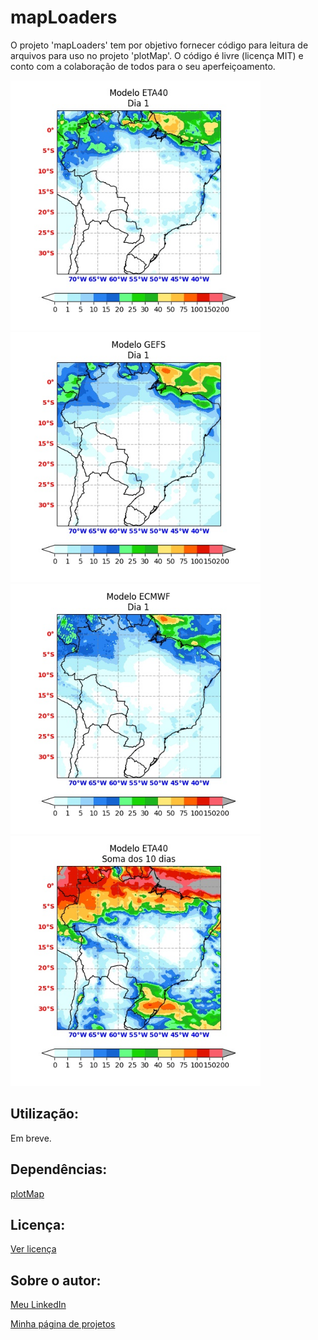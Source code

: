 # mapLoaders
O projeto 'mapLoaders' tem por objetivo fornecer código para leitura de arquivos para uso no projeto 'plotMap'.
O código é livre (licença MIT) e conto com a colaboração de todos para o seu aperfeiçoamento.

<img src="txtsONS/Saida/ETA40_fig_dia_1.jpg" width="400"> <img src="txtsONS/Saida/GEFS_fig_dia_1.jpg" width="400"> <img src="txtsONS/Saida/ECMWF_fig_dia_1.jpg" width="400"> <img src="txtsONS/Saida/ETA40_fig_total.jpg" width="400">

## Utilização:

Em breve. 

## Dependências:

[plotMap](https://github.com/NelsonBittencourt/plotMap)

## Licença:

[Ver licença](LICENSE)


## Sobre o autor:

[Meu LinkedIn](http://www.linkedin.com/in/nelsonrossibittencourt)

[Minha página de projetos](http://www.nrbenergia.somee.com)


